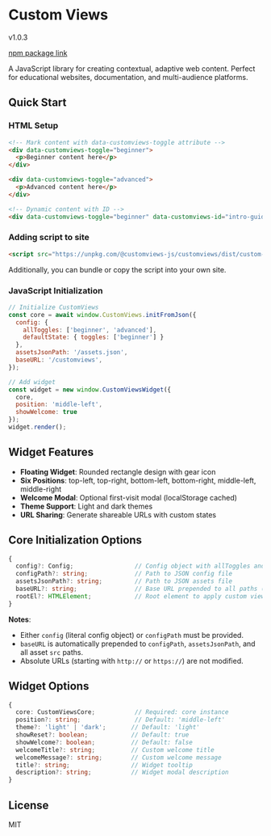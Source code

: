 # Custom Views

v1.0.3

[npm package link](https://www.npmjs.com/package/@customviews-js/customviews)

A JavaScript library for creating contextual, adaptive web content. Perfect for educational websites, documentation, and multi-audience platforms.

## Quick Start

### HTML Setup

```html
<!-- Mark content with data-customviews-toggle attribute -->
<div data-customviews-toggle="beginner">
  <p>Beginner content here</p>
</div>

<div data-customviews-toggle="advanced">
  <p>Advanced content here</p>
</div>

<!-- Dynamic content with ID -->
<div data-customviews-toggle="beginner" data-customviews-id="intro-guide"></div>
```

### Adding script to site

```html
<script src="https://unpkg.com/@customviews-js/customviews/dist/custom-views.umd.min.js"/>
```
Additionally, you can bundle or copy the script into your own site.


### JavaScript Initialization

```javascript
// Initialize CustomViews
const core = await window.CustomViews.initFromJson({
  config: {
    allToggles: ['beginner', 'advanced'],
    defaultState: { toggles: ['beginner'] }
  },
  assetsJsonPath: '/assets.json',
  baseURL: '/customviews',
});

// Add widget
const widget = new window.CustomViewsWidget({
  core,
  position: 'middle-left',
  showWelcome: true
});
widget.render();
```

## Widget Features

- **Floating Widget**: Rounded rectangle design with gear icon
- **Six Positions**: top-left, top-right, bottom-left, bottom-right, middle-left, middle-right
- **Welcome Modal**: Optional first-visit modal (localStorage cached)
- **Theme Support**: Light and dark themes
- **URL Sharing**: Generate shareable URLs with custom states

## Core Initialization Options

```typescript
{
  config?: Config;                 // Config object with allToggles and defaultState
  configPath?: string;             // Path to JSON config file
  assetsJsonPath?: string;         // Path to JSON assets file
  baseURL?: string;                // Base URL prepended to all paths (e.g., '/customviews')
  rootEl?: HTMLElement;            // Root element to apply custom views (default: document.body)
}
```

**Notes**: 
- Either `config` (literal config object) or `configPath` must be provided.
- `baseURL` is automatically prepended to `configPath`, `assetsJsonPath`, and all asset `src` paths.
- Absolute URLs (starting with `http://` or `https://`) are not modified.

## Widget Options

```typescript
{
  core: CustomViewsCore;           // Required: core instance
  position?: string;               // Default: 'middle-left'
  theme?: 'light' | 'dark';       // Default: 'light'
  showReset?: boolean;            // Default: true
  showWelcome?: boolean;          // Default: false
  welcomeTitle?: string;          // Custom welcome title
  welcomeMessage?: string;        // Custom welcome message
  title?: string;                 // Widget tooltip
  description?: string;           // Widget modal description
}
```

## License

MIT